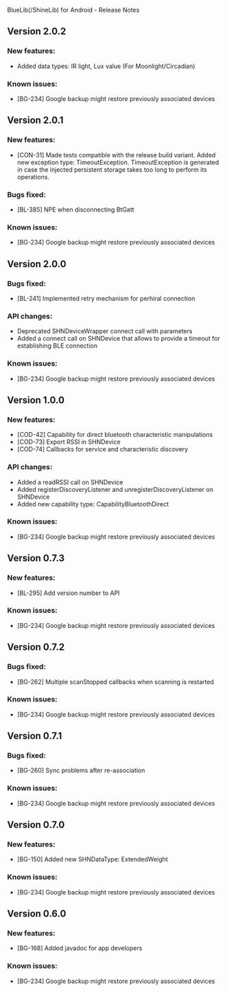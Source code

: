 BlueLib(/ShineLib) for Android - Release Notes

Version 2.0.2
-------------
### New features:
* Added data types: IR light, Lux value (For Moonlight/Circadian)

### Known issues:
* [BG-234] Google backup might restore previously associated devices

Version 2.0.1
-------------
### New features:
* [CON-31] Made tests compatible with the release build variant. Added new exception type: TimeoutException. TimeoutException is generated in case the injected persistent storage takes too long to perform its operations.

### Bugs fixed:
* [BL-385] NPE when disconnecting BtGatt

### Known issues:
* [BG-234] Google backup might restore previously associated devices


Version 2.0.0
-------------
### Bugs fixed:
* [BL-241] Implemented retry mechanism for perhiral connection

### API changes:
* Deprecated SHNDeviceWrapper connect call with parameters
* Added a connect call on SHNDevice that allows to provide a timeout for establishing BLE connection

### Known issues:
* [BG-234] Google backup might restore previously associated devices


Version 1.0.0
-------------
### New features:
* [COD-42] Capability for direct bluetooth characteristic manipulations
* [COD-73] Export RSSI in SHNDevice
* [COD-74] Callbacks for service and characteristic discovery

### API changes:
* Added a readRSSI call on SHNDevice
* Added registerDiscoveryListener and unregisterDiscoveryListener on SHNDevice
* Added new capability type: CapabilityBluetoothDirect

### Known issues:
* [BG-234] Google backup might restore previously associated devices


Version 0.7.3
-------------
### New features:
* [BL-295] Add version number to API

### Known issues:
* [BG-234] Google backup might restore previously associated devices


Version 0.7.2
-------------
### Bugs fixed:
* [BG-262] Multiple scanStopped callbacks when scanning is restarted

### Known issues:
* [BG-234] Google backup might restore previously associated devices


Version 0.7.1
-------------
### Bugs fixed:
* [BG-260] Sync problems after re-association

### Known issues:
* [BG-234] Google backup might restore previously associated devices


Version 0.7.0
-------------
### New features:
* [BG-150] Added new SHNDataType: ExtendedWeight 

### Known issues:
* [BG-234] Google backup might restore previously associated devices


Version 0.6.0
-------------
### New features:
* [BG-168] Added javadoc for app developers

### Known issues:
* [BG-234] Google backup might restore previously associated devices

